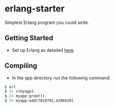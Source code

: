 # erlang-starter

Simplest Erlang program you could write.

## Getting Started
- Set up Erlang as detailed [here](http://www.erlang.org/downloads).

## Compiling 

- In the app directory run the following command: 
```bash 
$ erl 
$ 1> c(myapp).
$ 2> myapp:greet().
$ 3> myapp:add(7824792,4208429). 
```